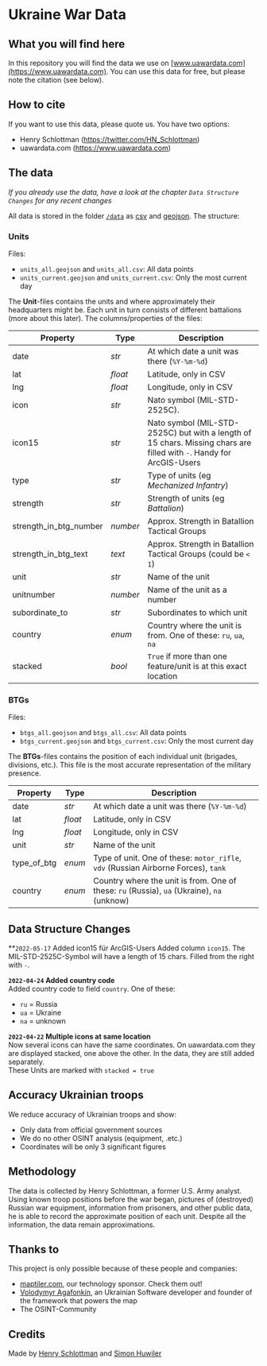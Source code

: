 # Ukraine War Data

## What you will find here
In this repository you will find the data we use on [www.uawardata.com](https://www.uawardata.com). You can use this data for free, but please note the citation (see below).

## How to cite
If you want to use this data, please quote us. You have two options:
* Henry Schlottman (https://twitter.com/HN_Schlottman)
* uawardata.com (https://www.uawardata.com)

## The data
*If you already use the data, have a look at the chapter `Data Structure Changes` for any recent changes*  

All data is stored in the folder [`/data`](./data) as [csv](./data/csv) and [geojson](./data/geojson). The structure:

### Units
Files:
* `units_all.geojson` and `units_all.csv`: All data points
* `units_current.geojson` and `units_current.csv`: Only the most current day

The **Unit**-files contains the units and where approximately their headquarters might be. Each unit in turn consists of different battalions (more about this later). The columns/properties of the files:

| Property | Type | Description |
|----------|------|-------------|
|date|*str*|At which date a unit was there (`%Y-%m-%d`)|
|lat|*float*|Latitude, only in CSV|
|lng|*float*|Longitude, only in CSV|
|icon|*str*|Nato symbol (MIL-STD-2525C).|
|icon15|*str*|Nato symbol (MIL-STD-2525C) but with a length of 15 chars. Missing chars are filled with `-`. Handy for ArcGIS-Users|
|type|*str*|Type of units (eg *Mechanized Infantry*)|
|strength|*str*|Strength of units (eg *Battalion*)|
|strength_in_btg_number|*number*|Approx. Strength in Batallion Tactical Groups|
|strength_in_btg_text|*text*|Approx. Strength in Batallion Tactical Groups (could be `< 1`)|
|unit|*str*|Name of the unit|
|unitnumber|*number*|Name of the unit as a number|
|subordinate_to|*str*|Subordinates to which unit|
|country|*enum*|Country where the unit is from. One of these: `ru`, `ua`, `na`|
|stacked|*bool*|`True` if more than one feature/unit is at this exact location|

### BTGs
Files:
* `btgs_all.geojson` and `btgs_all.csv`: All data points
* `btgs_current.geojson` and `btgs_current.csv`: Only the most current day

The **BTGs**-files contains the position of each individual unit (brigades, divisions, etc.). This file is the most accurate representation of the military presence.

| Property | Type | Description |
|----------|------|-------------|
|date|*str*|At which date a unit was there (`%Y-%m-%d`)|
|lat|*float*|Latitude, only in CSV|
|lng|*float*|Longitude, only in CSV|
|unit|*str*|Name of the unit|
|type_of_btg|*enum*|Type of unit. One of these: `motor_rifle`, `vdv` (Russian Airborne Forces), `tank`|
|country|*enum*|Country where the unit is from. One of these: `ru` (Russia), `ua` (Ukraine), `na` (unknow)|

## Data Structure Changes
**`2022-05-17` Added icon15 für ArcGIS-Users
Added column `icon15`. The MIL-STD-2525C-Symbol will have a length of 15 chars. Filled from the right with `-`.

**`2022-04-24` Added country code**  
Added country code to field `country`. One of these:
* `ru` = Russia
* `ua` = Ukraine
* `na` = unknown

**`2022-04-22` Multiple icons at same location**  
Now several icons can have the same coordinates. On uawardata.com they are displayed stacked, one above the other. In the data, they are still added separately.  
These Units are marked with `stacked = true`

## Accuracy Ukrainian troops
We reduce accuracy of Ukrainian troops and show:
* Only data from official government sources
* We do no other OSINT analysis (equipment, .etc.)
* Coordinates will be only 3 significant figures

## Methodology
The data is collected by Henry Schlottman, a former U.S. Army analyst. Using known troop positions before the war began, pictures of (destroyed) Russian war equipment, information from prisoners, and other public data, he is able to record the approximate position of each unit. Despite all the information, the data remain approximations.

## Thanks to
This project is only possible because of these people and companies:
* [maptiler.com](https://www.maptiler.com/), our technology sponsor. Check them out!
* [Volodymyr Agafonkin](https://agafonkin.com/), an Ukrainian Software developer and founder of the framework that powers the map
* The OSINT-Community

## Credits
Made by [Henry Schlottman](https://twitter.com/HN_Schlottman) and [Simon Huwiler](https://twitter.com/simon_huwiler)